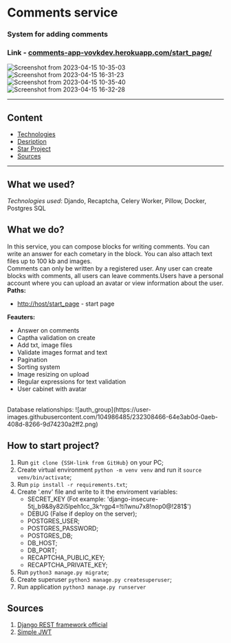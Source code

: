 # Comments service
### System for adding comments
### Link - [comments-app-vovkdev.herokuapp.com/start_page/]([http://host/start_page](https://comments-app-vovkdev.herokuapp.com/start_page/))
![Screenshot from 2023-04-15 10-35-03](https://user-images.githubusercontent.com/104986485/232308608-0d0b0fee-4263-4092-9127-d101e3035c52.png)
![Screenshot from 2023-04-15 16-31-23](https://user-images.githubusercontent.com/104986485/232308637-ccc12c52-a614-4280-8cfd-055b7e0e31d7.png)
![Screenshot from 2023-04-15 10-35-40](https://user-images.githubusercontent.com/104986485/232308702-dc40d65a-c9d1-4338-9700-631287dd503d.png)
![Screenshot from 2023-04-15 16-32-28](https://user-images.githubusercontent.com/104986485/232308660-f2f6ccbe-d395-4f10-b53d-8c7842bd50d0.png)
___
## Content
 - [Technologies](#what-we-used)
 - [Desription](#what-we-do)
 - [Star Project](#how-to-start-project)
 - [Sources](#sources)
___
## What we used?
_Technologies used_: Djando, Recaptcha, Celery Worker, Pillow, Docker, Postgres SQL

## What we do?
In this service, you can compose blocks for writing comments. 
You can write an answer for each cometary in the block. 
You can also attach text files up to 100 kb and images. <br>
Comments can only be written by a registered user. Any user can create blocks with comments, 
all users can leave comments.Users have a personal account where you can upload an avatar or 
view information about the user.<br>
**Paths:**
- [http://host/start_page](http://host/start_page) - start page

**Feauters:**
- Answer on comments 
- Captha validation on create 
- Add txt, image files 
- Validate images format and text 
- Pagination
- Sorting system
- Image resizing on upload
- Regular expressions for text validation
- User cabinet with avatar
<br>
Database relationships:
![auth_group](https://user-images.githubusercontent.com/104986485/232308466-64e3ab0d-0aeb-408d-8266-9d74230a2ff2.png)

## How to start project?
1. Run `git clone {SSH-link from GitHub}` on your PC;
2. Create virtual environment `python -m venv venv` and run it `source venv/bin/activate`;
3. Run `pip install -r requirements.txt`;
4. Create '.env' file and write to it the enviroment variables:
	- SECRET_KEY (Fot example: 'django-insecure-5tj_b9&8y82i5lpeh1cc_3k^rgp4=!ti1wnu7x8!nop0@!281$')
    - DEBUG (False if deploy on the server);
    - POSTGRES_USER;
    - POSTGRES_PASSWORD;
    - POSTGRES_DB;
    - DB_HOST;
    - DB_PORT;
    - RECAPTCHA_PUBLIC_KEY;
    - RECAPTCHA_PRIVATE_KEY;
5. Run `python3 manage.py migrate`;
6. Create superuser `python3 manage.py createsuperuser`; 
7. Run application `python3 manage.py runserver`

## Sources
1. [Django REST framework official](https://www.django-rest-framework.org/)
2. [Simple JWT](https://django-rest-framework-simplejwt.readthedocs.io/en/latest/getting_started.html)
